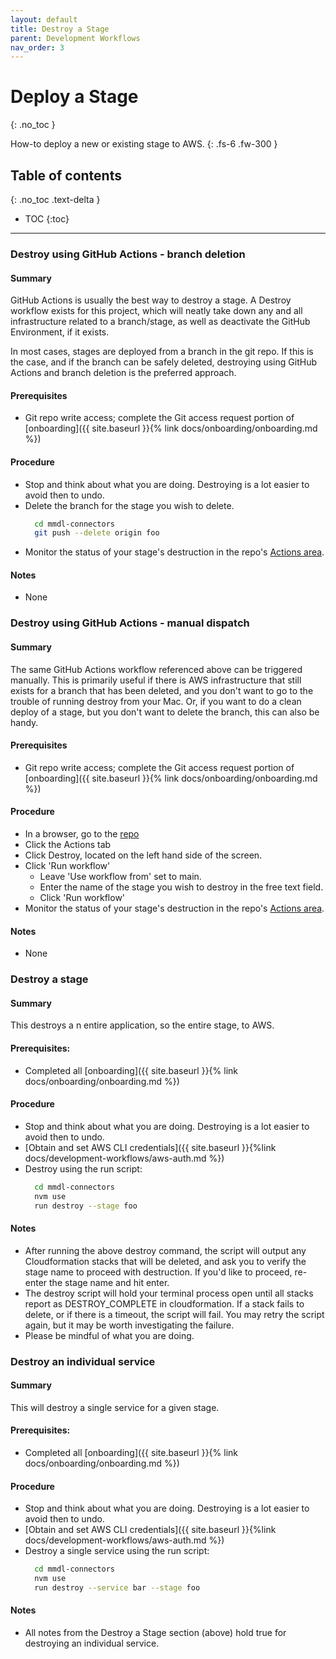 ```yaml
---
layout: default
title: Destroy a Stage
parent: Development Workflows
nav_order: 3
---
```


# Deploy a Stage
{: .no_toc }

How-to deploy a new or existing stage to AWS.
{: .fs-6 .fw-300 }

## Table of contents
{: .no_toc .text-delta }

- TOC
{:toc}

---

### Destroy using GitHub Actions - branch deletion

#### Summary
GitHub Actions is usually the best way to destroy a stage.  A Destroy workflow exists for this project, which will neatly take down any and all infrastructure related to a branch/stage, as well as deactivate the GitHub Environment, if it exists.  

In most cases, stages are deployed from a branch in the git repo.  If this is the case, and if the branch can be safely deleted, destroying using GitHub Actions and branch deletion is the preferred approach.

#### Prerequisites
- Git repo write access; complete the Git access request portion of [onboarding]({{ site.baseurl }}{% link docs/onboarding/onboarding.md %})

#### Procedure
- Stop and think about what you are doing.  Destroying is a lot easier to avoid then to undo.
- Delete the branch for the stage you wish to delete.
  ```bash
    cd mmdl-connectors
    git push --delete origin foo
  ```
- Monitor the status of your stage's destruction in the repo's [Actions area](https://github.com/cmsgov/mmdl-connectors/actions).

#### Notes
- None

### Destroy using GitHub Actions - manual dispatch

#### Summary
The same GitHub Actions workflow referenced above can be triggered manually.  This is primarily useful if there is AWS infrastructure that still exists for a branch that has been deleted, and you don't want to go to the trouble of running destroy from your Mac.  Or, if you want to do a clean deploy of a stage, but you don't want to delete the branch, this can also be handy.

#### Prerequisites
- Git repo write access; complete the Git access request portion of [onboarding]({{ site.baseurl }}{% link docs/onboarding/onboarding.md %})

#### Procedure
- In a browser, go to the [repo](https://github.com/cmsgov/mmdl-connectors)
- Click the Actions tab
- Click Destroy, located on the left hand side of the screen.
- Click 'Run workflow'
  - Leave 'Use workflow from' set to main.
  - Enter the name of the stage you wish to destroy in the free text field. 
  - Click 'Run workflow'
- Monitor the status of your stage's destruction in the repo's [Actions area](https://github.com/cmsgov/mmdl-connectors/actions).

#### Notes
- None

### Destroy a stage

#### Summary
This destroys a n entire application, so the entire stage, to AWS.

#### Prerequisites:
- Completed all [onboarding]({{ site.baseurl }}{% link docs/onboarding/onboarding.md %})

#### Procedure
- Stop and think about what you are doing.  Destroying is a lot easier to avoid then to undo.
- [Obtain and set AWS CLI credentials]({{ site.baseurl }}{%link docs/development-workflows/aws-auth.md %})
- Destroy using the run script:
  ```bash
    cd mmdl-connectors
    nvm use
    run destroy --stage foo
  ```

#### Notes
- After running the above destroy command, the script will output any Cloudformation stacks that will be deleted, and ask you to verify the stage name to proceed with destruction.  If you'd like to proceed, re-enter the stage name and hit enter.
- The destroy script will hold your terminal process open until all stacks report as DESTROY_COMPLETE in cloudformation.  If a stack fails to delete, or if there is a timeout, the script will fail.  You may retry the script again, but it may be worth investigating the failure.
- Please be mindful of what you are doing.

### Destroy an individual service

#### Summary

This will destroy a single service for a given stage.

#### Prerequisites:
- Completed all [onboarding]({{ site.baseurl }}{% link docs/onboarding/onboarding.md %})

#### Procedure
- Stop and think about what you are doing.  Destroying is a lot easier to avoid then to undo.
- [Obtain and set AWS CLI credentials]({{ site.baseurl }}{%link docs/development-workflows/aws-auth.md %})
- Destroy a single service using the run script:
  ```bash
    cd mmdl-connectors
    nvm use
    run destroy --service bar --stage foo
  ```

#### Notes
- All notes from the Destroy a Stage section (above) hold true for destroying an individual service.
